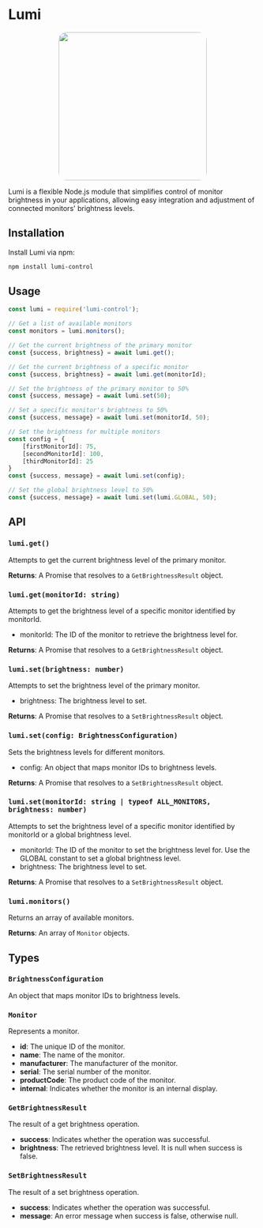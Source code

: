 # Lumi

<p align="center">
<img src="https://cdn.discordapp.com/attachments/1110664108602294352/1116143123916136448/devplex_logo_illustration_design_brightness_monitor_3D_minimal__7f8c5c0c-fbe2-4a15-9442-4ffaa05ef46b.png" height="300" style="border-radius: 1rem;">
</p>

Lumi is a flexible Node.js module that simplifies control of monitor brightness in your applications, allowing easy integration and adjustment of connected monitors' brightness levels.

## Installation

Install Lumi via npm:

```bash
npm install lumi-control
```

## Usage

```javascript
const lumi = require('lumi-control');

// Get a list of available monitors
const monitors = lumi.monitors();

// Get the current brightness of the primary monitor
const {success, brightness} = await lumi.get();

// Get the current brightness of a specific monitor
const {success, brightness} = await lumi.get(monitorId);

// Set the brightness of the primary monitor to 50%
const {success, message} = await lumi.set(50);

// Set a specific monitor's brightness to 50%
const {success, message} = await lumi.set(monitorId, 50);

// Set the brightness for multiple monitors
const config = {
    [firstMonitorId]: 75,
    [secondMonitorId]: 100,
    [thirdMonitorId]: 25
}
const {success, message} = await lumi.set(config);

// Set the global brightness level to 50%
const {success, message} = await lumi.set(lumi.GLOBAL, 50);

```

## API

### `lumi.get()`

Attempts to get the current brightness level of the primary monitor.

**Returns**: A Promise that resolves to a `GetBrightnessResult` object.

### `lumi.get(monitorId: string)`

Attempts to get the brightness level of a specific monitor identified by monitorId.

- monitorId: The ID of the monitor to retrieve the brightness level for.

**Returns**: A Promise that resolves to a `GetBrightnessResult` object.
### `lumi.set(brightness: number)`

Attempts to set the brightness level of the primary monitor.

- brightness: The brightness level to set.

**Returns**: A Promise that resolves to a `SetBrightnessResult` object.

### `lumi.set(config: BrightnessConfiguration)`

Sets the brightness levels for different monitors.

- config: An object that maps monitor IDs to brightness levels.

**Returns**: A Promise that resolves to a `SetBrightnessResult` object.

### `lumi.set(monitorId: string | typeof ALL_MONITORS, brightness: number)`

Attempts to set the brightness level of a specific monitor identified by monitorId or a global brightness level.

- monitorId: The ID of the monitor to set the brightness level for. Use the GLOBAL constant to set a global brightness level.
- brightness: The brightness level to set.

**Returns**: A Promise that resolves to a `SetBrightnessResult` object.

### `lumi.monitors()`

Returns an array of available monitors.

**Returns**: An array of `Monitor` objects.

## Types

### `BrightnessConfiguration`

An object that maps monitor IDs to brightness levels.

### `Monitor`

Represents a monitor.

- **id**: The unique ID of the monitor.
- **name**: The name of the monitor. 
- **manufacturer**: The manufacturer of the monitor. 
- **serial**: The serial number of the monitor. 
- **productCode**: The product code of the monitor. 
- **internal**: Indicates whether the monitor is an internal display.

### `GetBrightnessResult`

The result of a get brightness operation.

- **success**: Indicates whether the operation was successful.
- **brightness**: The retrieved brightness level. It is null when success is false.

### `SetBrightnessResult`

The result of a set brightness operation.

- **success**: Indicates whether the operation was successful.
- **message**: An error message when success is false, otherwise null.